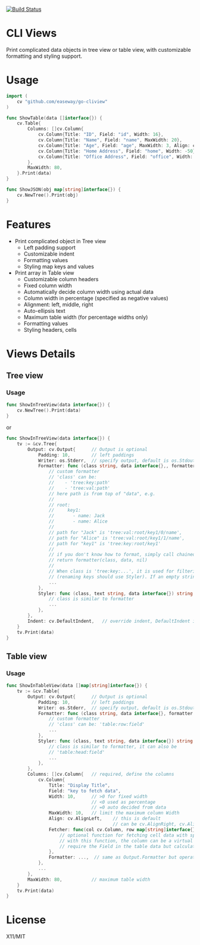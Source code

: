 [![Build Status](https://travis-ci.org/easeway/go-cliview.png?branch=master)](https://travis-ci.org/easeway/go-cliview)

# CLI Views
Print complicated data objects in tree view or table view, with customizable formatting and styling support.

# Usage
```go
import (
	cv "github.com/easeway/go-cliview"
)

func ShowTable(data []interface{}) {
	cv.Table{
		Columns: []cv.Column{
			cv.Column{Title: "ID", Field: "id", Width: 16},
			cv.Column{Title: "Name", Field: "name", MaxWidth: 20},
			cv.Column{Title: "Age", Field: "age", MaxWidth: 3, Align: cv.AlignRight},
			cv.Column{Title: "Home Address", Field: "home", Width: -50},		// 50% width
			cv.Column{Title: "Office Address", Field: "office", Width: -50},	// 50% width
		},
		MaxWidth: 80,
	}.Print(data)
}

func ShowJSON(obj map[string]interface{}) {
	cv.NewTree().Print(obj)
}
```

# Features

- Print complicated object in Tree view
	- Left padding support
	- Customizable indent
	- Formatting values
	- Styling map keys and values
- Print array in Table view
	- Customizable column headers
	- Fixed column width
	- Automatically decide column width using actual data
	- Column width in percentage (specified as negative values)
	- Alignment: left, middle, right
	- Auto-ellipsis text
	- Maximum table width (for percentage widths only)
	- Formatting values
	- Styling headers, cells

# Views Details

## Tree view

### Usage

```go
func ShowInTreeView(data interface{}) {
	cv.NewTree().Print(data)
}
```

or

```go
func ShowInTreeView(data interface{}) {
	tv := &cv.Tree{
		Output: cv.Output{		// Output is optional
			Padding: 10,		// left paddings
			Writer: os.Stderr,	// specify output, default is os.Stdout
			Formatter: func (class string, data interface{},, formatter cv.FormatterFunc) string {
				// custom formatter
				// 'class' can be:
				//    - 'tree:key:path'
				//    - 'tree:val:path'
				// here path is from top of "data", e.g.
				//
				// root:
				//     key1:
				//       - name: Jack
				//       - name: Alice
			    //
				// path for "Jack" is 'tree:val:root/key1/0/name',
				// path for "Alice" is 'tree:val:root/key1/1/name',
				// path for "key1" is 'tree:key:root/key1'
				//
				// if you don't know how to format, simply call chained "formatter"
				// return formatter(class, data, nil)
				//
				// When class is 'tree:key:...', it is used for filtering keys rather than renaming keys
				// (renaming keys should use Styler). If an empty string is returned, the key is skipped.
				...
			},
			Styler: func (class, text string, data interface{}) string {
				// class is similar to formatter
				...
			},
		},
		Indent: cv.DefaultIndent,	// override indent, DefaultIndent is 4
	}
	tv.Print(data)
}
```

## Table view

### Usage

```go
func ShowInTableView(data []map[string]interface{}) {
	tv := &cv.Table{
		Output: cv.Output{		// Output is optional
			Padding: 10,		// left paddings
			Writer: os.Stderr,	// specify output, default is os.Stdout
			Formatter: func (class string, data interface{}, formatter cv.FormatterFunc) string {
				// custom formatter
				// 'class' can be: 'table:row:field'
				...
			},
			Styler: func (class, text string, data interface{}) string {
				// class is similar to formatter, it can also be
				// 'table:head:field'
				...
			},
		},
		Columns: []cv.Column{	// required, define the columns
			cv.Column{
				Title: "Display Title",
				Field: "key to fetch data",
				Width: 10,		// >0 for fixed width
								// <0 used as percentage
								// =0 auto decided from data
				MaxWidth: 10,	// limit the maximum column Width
				Align: cv.AlignLeft,	// this is default
										// can be cv.AlignRight, cv.AlignMiddle
				Fetcher: func(col cv.Column, row map[string]interface{}) interface{} {
					// optional function for fetching cell data with special logic.
					// with this function, the column can be a virtual column which doesn't
					// require the Field in the table data but calculated from other fields
				},
				Formatter: ...,  // same as Output.Formatter but operates on column level
			},
			...
		},
		MaxWidth: 80,			// maximum table width
	}
	tv.Print(data)
}
```

# License
X11/MIT

